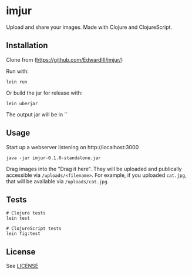 # imjur

Upload and share your images. Made with Clojure and ClojureScript.

## Installation

Clone from (https://github.com/EdwardIII/imjur/)

Run with:

    lein run

Or build the jar for release with:

    lein uberjar

The output jar will be in ``

## Usage

Start up a webserver listening on http://localhost:3000

    java -jar imjur-0.1.0-standalone.jar

Drag images into the "Drag it here". They will be uploaded and
publically accessible via `/uploads/<filename>`. For example,
if you uploaded `cat.jpg`, that will be available via `/uploads/cat.jpg`.

## Tests

    # Clojure tests
    lein test

    # ClojureScript tests
    lein fig:test


## License

See [LICENSE](LICENSE)

